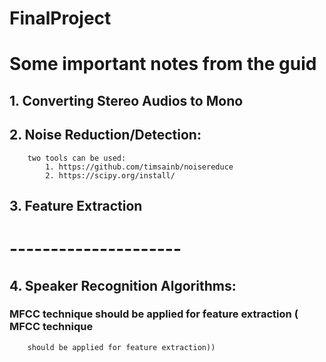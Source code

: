 # FinalProject


# Some important notes from the guid
## 1.  Converting Stereo Audios to Mono 
## 2.  Noise Reduction/Detection: 
        two tools can be used: 
            1. https://github.com/timsainb/noisereduce
            2. https://scipy.org/install/

## 3. Feature Extraction

# ---------------------
## 4. Speaker Recognition Algorithms:
###     MFCC technique should be applied for feature extraction ( MFCC technique
        should be applied for feature extraction))
